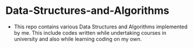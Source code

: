 # Data-Structures-and-Algorithms

* This repo contains various Data Structures and Algorithms implemented by me.
This include codes written while undertaking courses in university and also while learning coding on my own.
